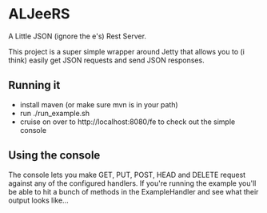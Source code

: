 # ALJeeRS

A Little JSON (ignore the e's) Rest Server.

This project is a super simple wrapper around Jetty that allows you to (i think) easily get JSON requests and send JSON responses.


## Running it

* install maven (or make sure mvn is in your path)
* run ./run_example.sh
* cruise on over to http://localhost:8080/fe to check out the simple console


## Using the console

The console lets you make GET, PUT, POST, HEAD and DELETE request against any of the configured handlers. If you're running the example
you'll be able to hit a bunch of methods in the ExampleHandler and see what their output looks like...